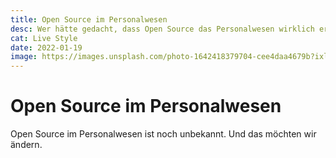 ```yaml
---
title: Open Source im Personalwesen
desc: Wer hätte gedacht, dass Open Source das Personalwesen wirklich erreicht. Aber wenn es Yawik gibt, warum sollte man es nicht nutzen?
cat: Live Style
date: 2022-01-19
image: https://images.unsplash.com/photo-1642418379704-cee4daa4679b?ixlib=rb-1.2.1&ixid=MnwxMjA3fDB8MHxlZGl0b3JpYWwtZmVlZHw3MXx8fGVufDB8fHx8&auto=format&fit=crop&w=400&q=60
---
```


# Open Source im Personalwesen

Open Source im Personalwesen ist noch unbekannt. Und das möchten wir ändern.
